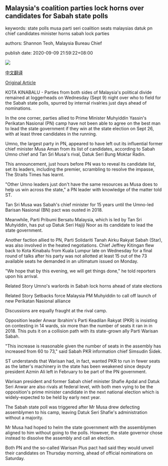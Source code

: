 ## Malaysia's coalition parties lock horns over candidates for Sabah state polls

keywords: state polls musa parti seri coalition seats malaysias datuk pn chief candidates minister horns sabah lock parties

authors: Shannon Teoh, Malaysia Bureau Chief

publish date: 2020-09-09 21:59:22+08:00

![](https://www.straitstimes.com/sites/default/files/styles/x_large/public/articles/2020/09/09/tl-malaysia-e-090920.jpg?itok=1-sSZCTS)

[中文翻译](Malaysia%27s%20coalition%20parties%20lock%20horns%20over%20candidates%20for%20Sabah%20state%20polls_zh.md)

[Original Article](https://www.straitstimes.com/asia/se-asia/coalition-parties-lock-horns-over-candidates-for-sabah-state-polls)

KOTA KINABALU - Parties from both sides of Malaysia's political divide remained at loggerheads on Wednesday (Sept 9) night over who to field for the Sabah state polls, spurred by internal rivalries just days ahead of nominations.

In the one corner, parties allied to Prime Minister Muhyiddin Yassin's Perikatan Nasional (PN) camp have not been able to agree on the best man to lead the state government if they win at the state election on Sept 26, with at least three candidates in the running.

Umno, the largest party in PN, appeared to have left out its influential former chief minister Musa Aman from its list of candidates, according to Sabah Umno chief and Tan Sri Musa's rival, Datuk Seri Bung Moktar Radin.

This announcement, just hours before PN was to reveal its candidate list, set its leaders, including the premier, scrambling to resolve the impasse, The Straits Times has learnt.

"Other Umno leaders just don't have the same resources as Musa does to help us win across the state," a PN leader with knowledge of the matter told ST.

Tan Sri Musa was Sabah's chief minister for 15 years until the Umno-led Barisan Nasional (BN) pact was ousted in 2018.

Meanwhile, Parti Pribumi Bersatu Malaysia, which is led by Tan Sri Muhyiddin, has put up Datuk Seri Hajiji Noor as its candidate to lead the state government.

Another faction allied to PN, Parti Solidariti Tanah Airku Rakyat Sabah (Star), was also involved in the heated negotiations. Chief Jeffrey Kitingan flew back to Kota Kinabalu from Kuala Lumpur late on Wednesday for a final round of talks after his party was not allotted at least 15 out of the 73 available seats he demanded in an ultimatum issued on Monday.

"We hope that by this evening, we will get things done," he told reporters upon his arrival.

Related Story Umno's warlords in Sabah lock horns ahead of state elections

Related Story Setbacks force Malaysia PM Muhyiddin to call off launch of new Perikatan Nasional alliance

Discussions are equally fraught at the rival camp.

Opposition leader Anwar Ibrahim's Parti Keadilan Rakyat (PKR) is insisting on contesting in 14 wards, six more than the number of seats it ran in in 2018. This puts it on a collision path with its state-grown ally Parti Warisan Sabah.

"This increase is reasonable given the number of seats in the assembly has increased from 60 to 73," said Sabah PKR information chief Simsudin Sidek.

ST understands that Warisan had, in fact, wanted PKR to run in fewer seats as the latter's machinery in the state has been weakened since deputy president Azmin Ali left in February to be part of the PN government.

Warisan president and former Sabah chief minister Shafie Apdal and Datuk Seri Anwar are also rivals at federal level, with both men vying to be the opposition's prime minister candidate in the next national election which is widely-expected to be held by early next year.

The Sabah state poll was triggered after Mr Musa drew defecting assemblymen to his camp, leaving Datuk Seri Shafie's administration without a majority.

Mr Musa had hoped to helm the state government with the assemblymen aligned to him without going to the polls. However, the state governor chose instead to dissolve the assembly and call an election.

Both PN and the so-called Warisan Plus pact had said they would unveil their candidates on Thursday morning, ahead of official nominations on Saturday.